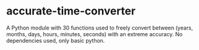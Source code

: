 # accurate-time-converter
A Python module with 30 functions used to freely convert between (years, months, days, hours, minutes, seconds) with an extreme accuracy. No dependencies used, only basic python.
